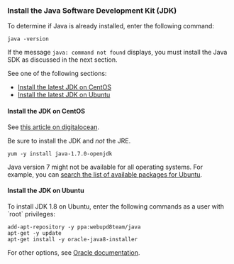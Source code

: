 <div markdown="1">

<h3 id="prereq-java">Install the Java Software Development Kit (JDK)</h3>
To determine if Java is already installed, enter the following command:

	java -version

If the message `java: command not found` displays, you must install the Java SDK as discussed in the next section. 

See one of the following sections:

* <a href="#install-prereq-java-centos">Install the latest JDK on CentOS</a>
* <a href="#install-prereq-java-ubuntu">Install the latest JDK on Ubuntu</a>

<h4 id="install-prereq-java-centos">Install the JDK on CentOS</h4>
See <a href="https://www.digitalocean.com/community/tutorials/how-to-install-java-on-centos-and-fedora#install-oracle-java-8" target="_blank">this article on digitalocean</a>.

Be sure to install the JDK and *not* the JRE.

	yum -y install java-1.7.0-openjdk

<div class="bs-callout bs-callout-info" id="info">
	<p>Java version 7 might not be available for all operating systems. For example, you can <a href="http://packages.ubuntu.com/" target="_blank">search the list of available packages for Ubuntu</a>.</p>
</div>

<h4 id="install-prereq-java-ubuntu">Install the JDK on Ubuntu</h4>
To install JDK 1.8 on Ubuntu, enter the following commands as a user with `root` privileges:

	add-apt-repository -y ppa:webupd8team/java
	apt-get -y update
	apt-get install -y oracle-java8-installer

For other options, see <a href="https://docs.oracle.com/javase/8/docs/technotes/guides/install/install_overview.html" target="_blank">Oracle documentation</a>.